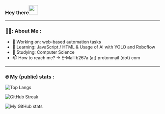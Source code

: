 ### Hey there<img src="https://media.giphy.com/media/hvRJCLFzcasrR4ia7z/giphy.gif" width="30px"/>

---

### 👨‍💻: About Me :

- 🔭 Working on: web-based automation tasks
- 🌱 Learning: JavaScript / HTML & Usage of AI with YOLO and Roboflow
- 🏫 Studying: Computer Science
- 📫 How to reach me? -> E-Mail b267a (at) protonmail (dot) com

---

### 🔥 My (public) stats :
![Top Langs](https://github-readme-stats.vercel.app/api/top-langs/?username=b267a&show_icons=true&theme=highcontrast)

![GitHub Streak](https://github-readme-streak-stats.herokuapp.com?user=b267a%20&theme=highcontrast)

![My GitHub stats](https://github-readme-stats.vercel.app/api?username=b267a&show_icons=true&theme=highcontrast)
